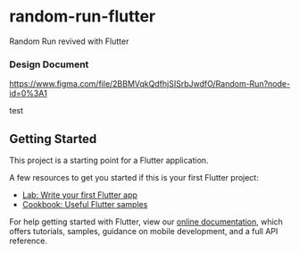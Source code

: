 # random-run-flutter

Random Run revived with Flutter

### Design Document

https://www.figma.com/file/2BBMVqkQdfhjSISrbJwdfO/Random-Run?node-id=0%3A1

test


## Getting Started

This project is a starting point for a Flutter application.

A few resources to get you started if this is your first Flutter project:

- [Lab: Write your first Flutter app](https://flutter.dev/docs/get-started/codelab)
- [Cookbook: Useful Flutter samples](https://flutter.dev/docs/cookbook)

For help getting started with Flutter, view our
[online documentation](https://flutter.dev/docs), which offers tutorials,
samples, guidance on mobile development, and a full API reference.

